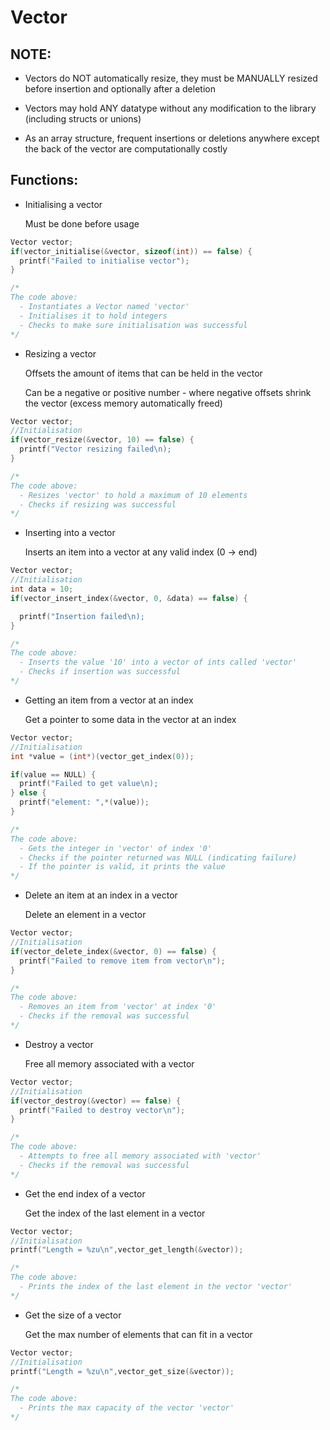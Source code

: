 # Vector


## NOTE: 
- Vectors do NOT automatically resize, they must be MANUALLY resized before insertion and optionally after a deletion
- Vectors may hold ANY datatype without any modification to the library (including structs or unions)

- As an array structure, frequent insertions or deletions anywhere except the back of the vector are computationally costly

## Functions:

- Initialising a vector

  Must be done before usage

```c
Vector vector;
if(vector_initialise(&vector, sizeof(int)) == false) {
  printf("Failed to initialise vector");
}

/*
The code above:
  - Instantiates a Vector named 'vector'
  - Initialises it to hold integers
  - Checks to make sure initialisation was successful
*/
```

- Resizing a vector

  Offsets the amount of items that can be held in the vector

  Can be a negative or positive number - where negative offsets shrink the vector (excess memory automatically freed)


```c
Vector vector;
//Initialisation
if(vector_resize(&vector, 10) == false) {
  printf("Vector resizing failed\n);
}

/*
The code above:
  - Resizes 'vector' to hold a maximum of 10 elements
  - Checks if resizing was successful
*/
```

- Inserting into a vector

  Inserts an item into a vector at any valid index (0 -> end)



```c
Vector vector;
//Initialisation
int data = 10;
if(vector_insert_index(&vector, 0, &data) == false) {

  printf("Insertion failed\n);
}

/*
The code above:
  - Inserts the value '10' into a vector of ints called 'vector'
  - Checks if insertion was successful
*/
```


- Getting an item from a vector at an index

  Get a pointer to some data in the vector at an index

```c
Vector vector;
//Initialisation
int *value = (int*)(vector_get_index(0));

if(value == NULL) {
  printf("Failed to get value\n);
} else {
  printf("element: ",*(value));
}

/*
The code above:
  - Gets the integer in 'vector' of index '0'
  - Checks if the pointer returned was NULL (indicating failure)
  - If the pointer is valid, it prints the value
*/
```


- Delete an item at an index in a vector

  Delete an element in a vector


```c
Vector vector;
//Initialisation
if(vector_delete_index(&vector, 0) == false) {
  printf("Failed to remove item from vector\n");
}

/*
The code above:
  - Removes an item from 'vector' at index '0'
  - Checks if the removal was successful
*/
```



- Destroy a vector

  Free all memory associated with a vector


```c
Vector vector;
//Initialisation
if(vector_destroy(&vector) == false) {
  printf("Failed to destroy vector\n");
}

/*
The code above:
  - Attempts to free all memory associated with 'vector'
  - Checks if the removal was successful
*/
```



- Get the end index of a vector

  Get the index of the last element in a vector


```c
Vector vector;
//Initialisation
printf("Length = %zu\n",vector_get_length(&vector));

/*
The code above:
  - Prints the index of the last element in the vector 'vector'
*/
```



- Get the size of a vector

  Get the max number of elements that can fit in a vector


```c
Vector vector;
//Initialisation
printf("Length = %zu\n",vector_get_size(&vector));

/*
The code above:
  - Prints the max capacity of the vector 'vector'
*/
```











































































